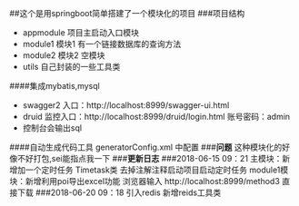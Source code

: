 ##这个是用springboot简单搭建了一个模块化的项目
###项目结构
* appmodule 项目主启动入口模块
* module1 模块1 有一个链接数据库的查询方法
* module2 模块2 空模块
* utils 自己封装的一些工具类

####集成mybatis,mysql
* swagger2 入口：http://localhost:8999/swagger-ui.html
* druid 监控入口：http://localhost:8999/druid/login.html 账号密码：admin
* 控制台会输出sql

####自动生成代码工具
generatorConfig.xml 中配置
###**问题**
这种模块化的好像不好打包,sei能指点我一下
###**更新日志**
###2018-06-15 09：21
主模块：新增加一个定时任务 Timetask类 去掉注解注释启动项目启动定时任务 
module1模块：新增利用poi导出excel功能 浏览器输入 http://localhost:8999/method3 直接下载 
###2018-06-20 09：18
引入redis 新增reids工具类